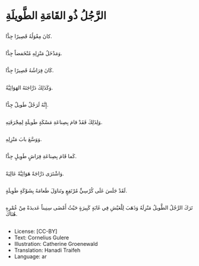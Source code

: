 # الرَّجُلُ ذُو القَامَةِ الطَّويلَةِ

##
كانَ مِعْوَلُهُ قَصِيرًا جِدًّا.

##
وَمَدْخَلُ مَنْزِلِهِ مُنْخَفضاً جِدًّا.

##
كَانَ فِرَاشُهُ قَصِيرًا جِدًّا.

##
وَكَذَلِكَ دَرَّاجَتَهُ الهَوَائِيَّةُ.

##
إِنَّهُ لَرَجُلٌ طَويلٌ جِدًّا.

##
وَلِذَلِكَ فَقَدْ قامَ بِصِناعَةِ مَسْكَةٍ طَويلَةٍ لِمِجْرَفَتِهِ.
##
وَوَسَّعَ بابَ مَنْزِلِهِ.

##
كَما قَامَ بِصِناعَةِ فِرَاشٍ طَوِيلٍ جِدًّا.

##
وَاشْتَرَى دَرَّاجَةً هَوَائِيَّةً عَالِيَةً.

##
لَقَدْ جَلَسَ عَلَى كُرْسِيٍّ مُرْتَفِعٍ وتَناوَلَ طَعامَهُ بِشَوْكَةٍ طَوِيلَةٍ.

##
تَرَكَ الرَّجُلُ الطَّويلُ مَنْزِلَهُ وَذَهَبَ لِلْعَيْشِ فِي غَابَةٍ كَبِيرَةٍ حَيْثُ أَمْضَى سِنِيناً عَديدَةً مِنْ عُمْرِهِ هُنَاكَ.

##
* License: [CC-BY]
* Text: Cornelius Gulere
* Illustration: Catherine Groenewald
* Translation: Hanadi Traifeh
* Language: ar
